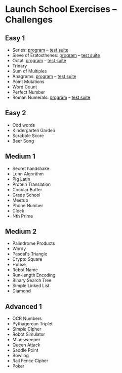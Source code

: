 # Launch School Exercises – Challenges

## Easy 1

* Series: [program](series.rb) – [test suite](series_test.rb)
* Sieve of Eratosthenes: [program](sieve.rb) – [test suite](sieve_test.rb)
* Octal: [program](octal.rb) – [test suite](octal_test.rb)
* Trinary
* Sum of Multiples
* Anagrams: [program](anagram.rb) – [test suite](anagram_test.rb)
* Point Mutations
* Word Count
* Perfect Number
* Roman Numerals: [program](roman_numerals.rb) – [test suite](roman_numerals_test.rb)

## Easy 2

* Odd words
* Kindergarten Garden
* Scrabble Score
* Beer Song

## Medium 1

* Secret handshake
* Luhn Algorithm
* Pig Latin
* Protein Translation
* Circular Buffer
* Grade School
* Meetup
* Phone Number
* Clock
* Nth Prime

## Medium 2

* Palindrome Products
* Wordy
* Pascal's Triangle
* Crypto Square
* House
* Robot Name
* Run-length Encoding
* Binary Search Tree
* Simple Linked List
* Diamond

## Advanced 1

* OCR Numbers
* Pythagorean Triplet
* Simple Cipher
* Robot Simulator
* Minesweeper
* Queen Attack
* Saddle Point
* Bowling
* Rail Fence Cipher
* Poker

